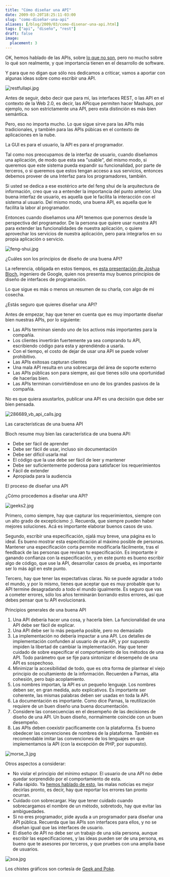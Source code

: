 ```yaml
---
title: "Cómo diseñar una API"
date: 2009-03-20T18:25:11-03:00
slug: "como-diseñar-una-api"
aliases: [/blog/2009/03/como-disenar-una-api.html]
tags: ["api", "diseño", "rest"]
draft: false
image:
  placement: 3
---
```

OK, hemos hablado de las APIs, sobre [lo que no son](/2009/03/de-que-estamos-hablando.html), pero no
mucho sobre lo qué son realmente, y que importancia tienen en el
desarrollo de software.

Y para que no digan que sólo nos dedicamos a criticar, vamos a aportar
con algunas ideas sobre como escribir una API.

![restfullapi.jpg](restfullapi.jpg)

Antes de seguir, debo decir que para mi, las interfaces REST, o las API
en el contexto de la Web 2.0, es decir, las APIcque permiten hacer
Mashups, por ejemplo, no son estrictamente una API, pero esta distinción
es más bien semántica.

Pero, eso no importa mucho. Lo que sigue sirve para las APIs más
tradicionales, y también para las APIs púbicas en el contexto de
aplicaciones en la nube.

La GUI es para el usuario, la API es para el programador.

Tal como nos preocupamos de la interfaz de usuario, cuando diseñamos una
aplicación, de modo que esta sea "usable", del mismo modo, si queremos
que este sistema pueda expandir su funcionalidad, por parte de terceros,
o si queremos que estos tengan acceso a sus servicios, entonces debemos
proveer de una Interfaz para los programadores, también.

Si usted se dedica a ese esotérico arte del feng shui de la arquitectura
de información, creo que va a entender la importancia del punto
anterior. Una buena interfaz de usuario, es aquella que le facilita la
interacción con el sistema al usuario. Del mismo modo, una buena API, es
aquella que le facilita la labor al programador.

Entonces cuando diseñamos una API tenemos que ponernos desde la
perspectiva del programador. De la persona que quiere usar nuestra API
para extender las funcionalidades de nuestra aplicación, o quiere
aprovechar los servicios de nuestra aplicación, pero para integrarlos en
su propia aplicación o servicio.

![feng-shui.jpg](feng-shui.jpg)

¿Cuáles son los principios de diseño de una buena API?

La referencia, obligada en estos tiempos, es [esta presentación de
Joshua Bloch](http://lcsd05.cs.tamu.edu/slides/keynote.pdf), ingeniero de Google, quien nos presenta muy buenos principios de diseño de
interfaces de programación.

Lo que sigue es más o menos un resumen de su charla, con algo de mi
cosecha.

¿Estás seguro que quieres diseñar una API?

Antes de empezar, hay que tener en cuenta que es muy importante diseñar
bien nuestras APIs, por lo siguiente:

-   Las APIs terminan siendo uno de los activos más importantes para la
    compañía.
-   Los clientes invertirán fuertemente ya sea comprando tu API,
    escribiendo código para esta y aprendiéndo a usarla.
-   Con el tiempo, el costo de dejar de usar una API se puede volver
    prohibitivo.
-   Las APIs exitosas capturan clientes
-   Una mala API resulta en una sobrecarga del área de soporte externo
-   Las APIs públicas son para siempre, así que tienes sólo una
    oportunidad de hacerlas bien.
-   Las APIs terminan convirtiéndose en uno de los grandes pasivos de la
    compañía.

No es que quiera asustarlos, publicar una API es una decisión que debe
ser bien pensada.

![286689\_vb\_api\_calls.jpg](286689_vb_api_calls.jpg)

Las características de una buena API

Bloch resume muy bien las característica de una buena API:

-   Debe ser fácil de aprender
-   Debe ser fácil de usar, incluso sin documentación
-   Debe ser dificil usarla mal
-   El código que la use debe ser fácil de leer y mantener
-   Debe ser suficientemente poderosa para satisfacer los requerimientos
-   Fácil de extender
-   Apropiada para la audiencia

El proceso de diseñar una API

¿Cómo procedemos a diseñar una API?

![geeks2.jpg](geeks2.jpg)

Primero, como siempre, hay que capturar los requerimientos, siempre con
un alto grado de excepticismo ;). Recuerda, que siempre pueden haber
mejores soluciones. Acá es importante elaborar buenos casos de uso.

Segundo, escribir una especificación, ojalá muy breve, una página es lo
ideal. Es bueno mostrar esta especificación al máximo posible de
personas. Mantener una especificación corta permite modificarla
fácilmente, tras el feedback de las personas que revisan tu
especificación. Es importante ir ganando confianza con la
especificación, y en este punto es bueno escribir algo de código, que
use la API, desarrollar casos de prueba, es importante ser lo más ágil
en este punto.

Tercero, hay que tener las expectativas claras. No se puede agradar a
todo el mundo, y por lo mismo, tienes que aceptar que es muy probable
que tu API termine desagradando a todo el mundo igualmente. Es seguro
que vas a cometer errores, sólo los años terminarán borrando estos
errores, así que debes pensar que tu API evolucionará.

Principios generales de una buena API

1.  Una API debería hacer una cosa, y hacerla bien. La funcionalidad de
    una API debe ser fácil de explicar.
2.  Una API debe ser lo más pequeña posible, pero no demasiado
3.  La implementación no debería impactar a una API. Los detalles de
    implementación confunden al usuario de una API, y por supuesto
    impiden la libertad de cambiar la implementación. Hay que tener
    cuidado de sobre especificar el comportamiento de los métodos de una
    API. Todo parámetro que se fije para sintonizar el desempeño de una
    API es sospechoso.
4.  Minimizar la accesibilidad de todo, que es otra forma de plantear el
    viejo principio de ocultamiento de la información. Recuerden a
    Parnas, alta cohesión, pero bajo acoplamiento.
5.  Los nombres importan, la API es un pequeño lenguaje. Los nombres
    deben ser, en gran medida, auto explicativos. Es importante ser
    coherente, las mismas palabras deben ser usadas en toda la API.
6.  La documentación es importante. Como dice Parnas, la reutilización
    requiere de un buen diseño una buena documentación.
7.  Considere las consecuencias en el desempeño de las decisiones de
    diseño de una API. Un buen diseño, normalmente coincide con un buen
    desempeño.
8.  Las APIs deben coexistir pacificamente con la plataforma. Es bueno
    obedecer las convenciones de nombres de la plataforma. También es
    recomendable imitar las convenciones de los lenguajes en que
    implementamos la API (con la excepción de PHP, por supuesto).

![morse\_3.jpg](morse_3.jpg)

Otros aspectos a considerar:

-   No violar el principio del mínimo estupor. El usuario de una API no
    debe quedar sorprendido por el comportamiento de esta.
-   Falla rápido. Ya [hemos hablado de esto](/2008/07/deten-el-reloj-aplasta-el-bicho.html),
    las malas noticias es mejor decirlas pronto, es decir, hay que
    reportar los errores tan pronto ocurran.
-   Cuidado con sobrecargar. Hay que tener cuidado cuando sobrecargamos
    el nombre de un método, sobretodo, hay que evitar las ambiguedades.
-   Si no eres programador, pide ayuda a un programador para diseñar una
    API pública. Recuerda que las APIs son interfaces para ellos, y no
    se diseñan igual que las interfaces de usuario.
-   El diseño de API no debe ser un trabajo de una sóla persona, aunque
    escribir las especificaciones, y las ideas pueden ser de una
    persona, es bueno que te asesores por terceros, y que pruebes con
    una amplia base de usuarios.

![soa.jpg](soa.jpg)

Los chistes gráficos son cortesía de [Geek and Poke](http://geekandpoke.typepad.com/).
